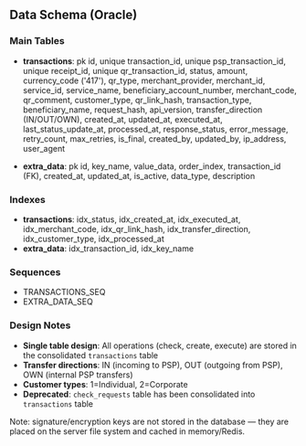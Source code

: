 ## Data Schema (Oracle)

### Main Tables

- **transactions**: pk id, unique transaction_id, unique psp_transaction_id, unique receipt_id, unique qr_transaction_id, status, amount, currency_code ('417'), qr_type, merchant_provider, merchant_id, service_id, service_name, beneficiary_account_number, merchant_code, qr_comment, customer_type, qr_link_hash, transaction_type, beneficiary_name, request_hash, api_version, transfer_direction (IN/OUT/OWN), created_at, updated_at, executed_at, last_status_update_at, processed_at, response_status, error_message, retry_count, max_retries, is_final, created_by, updated_by, ip_address, user_agent

- **extra_data**: pk id, key_name, value_data, order_index, transaction_id (FK), created_at, updated_at, is_active, data_type, description

### Indexes

- **transactions**: idx_status, idx_created_at, idx_executed_at, idx_merchant_code, idx_qr_link_hash, idx_transfer_direction, idx_customer_type, idx_processed_at
- **extra_data**: idx_transaction_id, idx_key_name

### Sequences

- TRANSACTIONS_SEQ
- EXTRA_DATA_SEQ

### Design Notes

- **Single table design**: All operations (check, create, execute) are stored in the consolidated `transactions` table
- **Transfer directions**: IN (incoming to PSP), OUT (outgoing from PSP), OWN (internal PSP transfers)
- **Customer types**: 1=Individual, 2=Corporate
- **Deprecated**: `check_requests` table has been consolidated into `transactions` table

Note: signature/encryption keys are not stored in the database — they are placed on the server file system and cached in memory/Redis.


